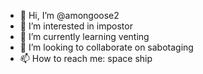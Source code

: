 - 👋 Hi, I’m @amongoose2
- 👀 I’m interested in impostor
- 🌱 I’m currently learning venting
- 💞️ I’m looking to collaborate on sabotaging
- 📫 How to reach me: space ship

<!---
amongoose2/amongoose2 is a ✨ special ✨ repository because its `README.md` (this file) appears on your GitHub profile.
You can click the Preview link to take a look at your changes.
--->
